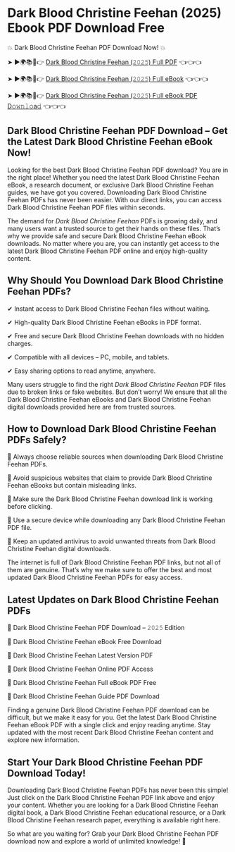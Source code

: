 # Dark Blood Christine Feehan (2025) Ebook PDF Download Free

💥 Dark Blood Christine Feehan PDF Download Now! 💥

➤ ►🌍📚📱👉 [Dark Blood Christine Feehan (𝟸𝟶𝟸𝟻) F𝚞ll PDF](https://getpdf.xyz/dark-blood-christine-feehan) 👈👈👈


➤ ►🌍📚📱👉 [Dark Blood Christine Feehan (𝟸𝟶𝟸𝟻) F𝚞ll eBook](https://getpdf.xyz/dark-blood-christine-feehan) 👈👈👈


➤ ►🌍📚📱👉 [Dark Blood Christine Feehan (𝟸𝟶𝟸𝟻) F𝚞ll eBook PDF D𝚘𝚠𝚗𝚕𝚘a𝚍](https://getpdf.xyz/dark-blood-christine-feehan) 👈👈👈


## Dark Blood Christine Feehan PDF Download – Get the Latest Dark Blood Christine Feehan eBook Now!

Looking for the best Dark Blood Christine Feehan PDF download? You are in the right place! Whether you need the latest Dark Blood Christine Feehan eBook, a research document, or exclusive Dark Blood Christine Feehan guides, we have got you covered. Downloading Dark Blood Christine Feehan PDFs has never been easier. With our direct links, you can access Dark Blood Christine Feehan PDF files within seconds.

The demand for *Dark Blood Christine Feehan* PDFs is growing daily, and many users want a trusted source to get their hands on these files. That’s why we provide safe and secure Dark Blood Christine Feehan eBook downloads. No matter where you are, you can instantly get access to the latest Dark Blood Christine Feehan PDF online and enjoy high-quality content.

## Why Should You Download Dark Blood Christine Feehan PDFs?

✔ Instant access to Dark Blood Christine Feehan files without waiting.

✔ High-quality Dark Blood Christine Feehan eBooks in PDF format.

✔ Free and secure Dark Blood Christine Feehan downloads with no hidden charges.

✔ Compatible with all devices – PC, mobile, and tablets.

✔ Easy sharing options to read anytime, anywhere.

Many users struggle to find the right *Dark Blood Christine Feehan* PDF files due to broken links or fake websites. But don’t worry! We ensure that all the Dark Blood Christine Feehan eBooks and Dark Blood Christine Feehan digital downloads provided here are from trusted sources.

## How to Download Dark Blood Christine Feehan PDFs Safely?

📌 Always choose reliable sources when downloading Dark Blood Christine Feehan PDFs.

📌 Avoid suspicious websites that claim to provide Dark Blood Christine Feehan eBooks but contain misleading links.

📌 Make sure the Dark Blood Christine Feehan download link is working before clicking.

📌 Use a secure device while downloading any Dark Blood Christine Feehan PDF file.

📌 Keep an updated antivirus to avoid unwanted threats from Dark Blood Christine Feehan digital downloads.

The internet is full of Dark Blood Christine Feehan PDF links, but not all of them are genuine. That’s why we make sure to offer the best and most updated Dark Blood Christine Feehan PDFs for easy access.

## Latest Updates on Dark Blood Christine Feehan PDFs

🔹 Dark Blood Christine Feehan PDF Download – 𝟸𝟶𝟸𝟻 Edition

🔹 Dark Blood Christine Feehan eBook Free Download

🔹 Dark Blood Christine Feehan Latest Version PDF

🔹 Dark Blood Christine Feehan Online PDF Access

🔹 Dark Blood Christine Feehan Full eBook PDF Free

🔹 Dark Blood Christine Feehan Guide PDF Download

Finding a genuine Dark Blood Christine Feehan PDF download can be difficult, but we make it easy for you. Get the latest Dark Blood Christine Feehan eBook PDF with a single click and enjoy reading anytime. Stay updated with the most recent Dark Blood Christine Feehan content and explore new information.

## Start Your Dark Blood Christine Feehan PDF Download Today!

Downloading Dark Blood Christine Feehan PDFs has never been this simple! Just click on the Dark Blood Christine Feehan PDF link above and enjoy your content. Whether you are looking for a Dark Blood Christine Feehan digital book, a Dark Blood Christine Feehan educational resource, or a Dark Blood Christine Feehan research paper, everything is available right here.

So what are you waiting for? Grab your Dark Blood Christine Feehan PDF download now and explore a world of unlimited knowledge! 🚀